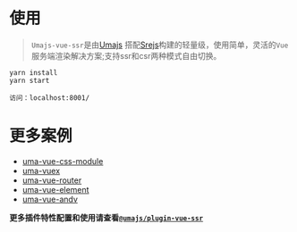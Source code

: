 # 使用
> `Umajs-vue-ssr`是由[Umajs](https://github.com/Umajs/Umajs) 搭配[Srejs](https://github.com/dazjean/Srejs)构建的轻量级，使用简单，灵活的`Vue`服务端渲染解决方案;支持ssr和csr两种模式自由切换。

```shell
yarn install
yarn start

```
`访问：localhost:8001/`

# 更多案例
- [uma-vue-css-module](https://github.com/Umajs/umajs-vue-ssr/tree/main/web/pages/css)
- [uma-vuex](https://github.com/Umajs/umajs-vue-ssr/tree/main/web/pages/vuex)
- [uma-vue-router](https://github.com/Umajs/umajs-vue-ssr/tree/main/web/pages/router)
- [uma-vue-element](https://github.com/Umajs/umajs-vue-ssr/tree/main/web/pages/element)
- [uma-vue-andv](https://github.com/Umajs/umajs-vue-ssr/tree/main/web/pages/andv)

**更多插件特性配置和使用请查看[`@umajs/plugin-vue-ssr`](https://github.com/Umajs/plugin-vue-ssr)**
